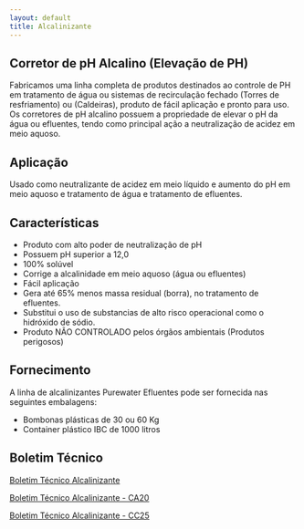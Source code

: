```yaml
---
layout: default
title: Alcalinizante
---
```


## Corretor de pH Alcalino (Elevação de PH)

Fabricamos uma linha completa de produtos destinados ao controle de PH em tratamento de água ou sistemas de recirculação fechado (Torres de resfriamento) ou (Caldeiras), produto de fácil aplicação e pronto para uso.
Os corretores de pH alcalino possuem a propriedade de elevar o pH da água ou efluentes, tendo como principal ação a neutralização de acidez em meio aquoso.

## Aplicação
Usado como neutralizante de acidez em meio líquido e aumento do pH em meio aquoso e tratamento de água e tratamento de efluentes.

## Características

- Produto com alto poder de neutralização de pH
- Possuem pH superior a 12,0
- 100% solúvel
- Corrige a alcalinidade em meio aquoso (água ou efluentes)
- Fácil aplicação
- Gera até 65% menos massa residual (borra), no tratamento de efluentes.
- Substitui o uso de substancias de alto risco operacional como o hidróxido de sódio.
- Produto NÃO CONTROLADO pelos órgãos ambientais (Produtos perigosos)

## Fornecimento
A linha de alcalinizantes Purewater Efluentes pode ser fornecida nas seguintes embalagens:

- Bombonas plásticas de 30 ou 60 Kg
- Container plástico IBC de 1000 litros

## Boletim Técnico

[<span class="glyphicon glyphicon-file"></span> Boletim Técnico Alcalinizante](Boletim-tecnico-alcalinizante.pdf)

[<span class="glyphicon glyphicon-file"></span> Boletim Técnico Alcalinizante - CA20](Boletim-tecnico-alcalinizante-ca20.pdf)

[<span class="glyphicon glyphicon-file"></span> Boletim Técnico Alcalinizante - CC25](Boletim-tecnico-alcalinizante-cc25.pdf)
